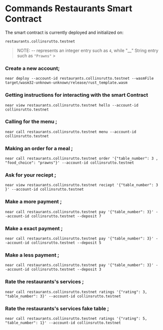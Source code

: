 # Commands Restaurants Smart Contract

The smart contract is currently deployed and initialized on:

    restaurants.collinsrutto.testnet

> NOTE: -- represents an integer entry such as `4`, while "\_\_" String entry such as `"Prawns"` > <br>

### Create a new account;

    near deploy --account-id restaurants.collinsrutto.testnet --wasmFile target/wasm32-unknown-unknown/release/rust_template.wasm

### Getting instructions for interacting with the smart Contract

    near view restaurants.collinsrutto.testnet hello --account-id collinsrutto.testnet

### Calling for the menu ;

    near call restaurants.collinsrutto.testnet menu --account-id collinsrutto.testnet

### Making an order for a meal ;

    near call restaurants.collinsrutto.testnet order '{"table_number": 3 , "food_choice": "prawns"}' --account-id collinsrutto.testnet

### Ask for your reciept ;

    near view restaurants.collinsrutto.testnet reciept '{"table_number": 3 }' --account-id collinsrutto.testnet

### Make a more payment ;

    near call restaurants.collinsrutto.testnet pay '{"table_number": 3}' --account-id collinsrutto.testnet --deposit 7

### Make a exact payment ;

    near call restaurants.collinsrutto.testnet pay '{"table_number": 3}' --account-id collinsrutto.testnet --deposit 5

### Make a less payment ;

    near call restaurants.collinsrutto.testnet pay '{"table_number": 3}' --account-id collinsrutto.testnet --deposit 3

### Rate the restaurants's services ;

    near call restaurants.collinsrutto.testnet ratings '{"rating": 3, "table_number": 3}' --account-id collinsrutto.testnet
### Rate the restaurants's services fake table ;

    near call restaurants.collinsrutto.testnet ratings '{"rating": 5, "table_number": 1}' --account-id collinsrutto.testnet

